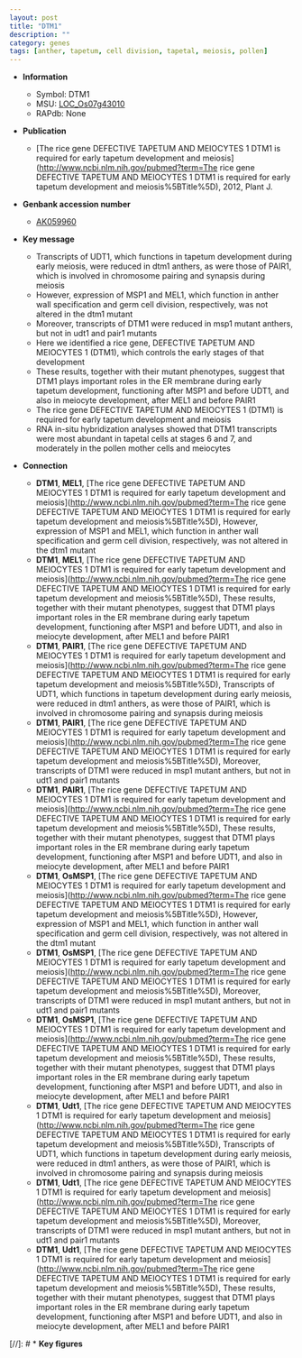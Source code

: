 ```yaml
---
layout: post
title: "DTM1"
description: ""
category: genes
tags: [anther, tapetum, cell division, tapetal, meiosis, pollen]
---
```


* **Information**  
    + Symbol: DTM1  
    + MSU: [LOC_Os07g43010](http://rice.plantbiology.msu.edu/cgi-bin/ORF_infopage.cgi?orf=LOC_Os07g43010)  
    + RAPdb: None  

* **Publication**  
    + [The rice gene DEFECTIVE TAPETUM AND MEIOCYTES 1 DTM1 is required for early tapetum development and meiosis](http://www.ncbi.nlm.nih.gov/pubmed?term=The rice gene DEFECTIVE TAPETUM AND MEIOCYTES 1 DTM1 is required for early tapetum development and meiosis%5BTitle%5D), 2012, Plant J.

* **Genbank accession number**  
    + [AK059960](http://www.ncbi.nlm.nih.gov/nuccore/AK059960)

* **Key message**  
    + Transcripts of UDT1, which functions in tapetum development during early meiosis, were reduced in dtm1 anthers, as were those of PAIR1, which is involved in chromosome pairing and synapsis during meiosis
    + However, expression of MSP1 and MEL1, which function in anther wall specification and germ cell division, respectively, was not altered in the dtm1 mutant
    + Moreover, transcripts of DTM1 were reduced in msp1 mutant anthers, but not in udt1 and pair1 mutants
    + Here we identified a rice gene, DEFECTIVE TAPETUM AND MEIOCYTES 1 (DTM1), which controls the early stages of that development
    + These results, together with their mutant phenotypes, suggest that DTM1 plays important roles in the ER membrane during early tapetum development, functioning after MSP1 and before UDT1, and also in meiocyte development, after MEL1 and before PAIR1
    + The rice gene DEFECTIVE TAPETUM AND MEIOCYTES 1 (DTM1) is required for early tapetum development and meiosis
    + RNA in-situ hybridization analyses showed that DTM1 transcripts were most abundant in tapetal cells at stages 6 and 7, and moderately in the pollen mother cells and meiocytes

* **Connection**  
    + __DTM1__, __MEL1__, [The rice gene DEFECTIVE TAPETUM AND MEIOCYTES 1 DTM1 is required for early tapetum development and meiosis](http://www.ncbi.nlm.nih.gov/pubmed?term=The rice gene DEFECTIVE TAPETUM AND MEIOCYTES 1 DTM1 is required for early tapetum development and meiosis%5BTitle%5D), However, expression of MSP1 and MEL1, which function in anther wall specification and germ cell division, respectively, was not altered in the dtm1 mutant
    + __DTM1__, __MEL1__, [The rice gene DEFECTIVE TAPETUM AND MEIOCYTES 1 DTM1 is required for early tapetum development and meiosis](http://www.ncbi.nlm.nih.gov/pubmed?term=The rice gene DEFECTIVE TAPETUM AND MEIOCYTES 1 DTM1 is required for early tapetum development and meiosis%5BTitle%5D), These results, together with their mutant phenotypes, suggest that DTM1 plays important roles in the ER membrane during early tapetum development, functioning after MSP1 and before UDT1, and also in meiocyte development, after MEL1 and before PAIR1
    + __DTM1__, __PAIR1__, [The rice gene DEFECTIVE TAPETUM AND MEIOCYTES 1 DTM1 is required for early tapetum development and meiosis](http://www.ncbi.nlm.nih.gov/pubmed?term=The rice gene DEFECTIVE TAPETUM AND MEIOCYTES 1 DTM1 is required for early tapetum development and meiosis%5BTitle%5D), Transcripts of UDT1, which functions in tapetum development during early meiosis, were reduced in dtm1 anthers, as were those of PAIR1, which is involved in chromosome pairing and synapsis during meiosis
    + __DTM1__, __PAIR1__, [The rice gene DEFECTIVE TAPETUM AND MEIOCYTES 1 DTM1 is required for early tapetum development and meiosis](http://www.ncbi.nlm.nih.gov/pubmed?term=The rice gene DEFECTIVE TAPETUM AND MEIOCYTES 1 DTM1 is required for early tapetum development and meiosis%5BTitle%5D), Moreover, transcripts of DTM1 were reduced in msp1 mutant anthers, but not in udt1 and pair1 mutants
    + __DTM1__, __PAIR1__, [The rice gene DEFECTIVE TAPETUM AND MEIOCYTES 1 DTM1 is required for early tapetum development and meiosis](http://www.ncbi.nlm.nih.gov/pubmed?term=The rice gene DEFECTIVE TAPETUM AND MEIOCYTES 1 DTM1 is required for early tapetum development and meiosis%5BTitle%5D), These results, together with their mutant phenotypes, suggest that DTM1 plays important roles in the ER membrane during early tapetum development, functioning after MSP1 and before UDT1, and also in meiocyte development, after MEL1 and before PAIR1
    + __DTM1__, __OsMSP1__, [The rice gene DEFECTIVE TAPETUM AND MEIOCYTES 1 DTM1 is required for early tapetum development and meiosis](http://www.ncbi.nlm.nih.gov/pubmed?term=The rice gene DEFECTIVE TAPETUM AND MEIOCYTES 1 DTM1 is required for early tapetum development and meiosis%5BTitle%5D), However, expression of MSP1 and MEL1, which function in anther wall specification and germ cell division, respectively, was not altered in the dtm1 mutant
    + __DTM1__, __OsMSP1__, [The rice gene DEFECTIVE TAPETUM AND MEIOCYTES 1 DTM1 is required for early tapetum development and meiosis](http://www.ncbi.nlm.nih.gov/pubmed?term=The rice gene DEFECTIVE TAPETUM AND MEIOCYTES 1 DTM1 is required for early tapetum development and meiosis%5BTitle%5D), Moreover, transcripts of DTM1 were reduced in msp1 mutant anthers, but not in udt1 and pair1 mutants
    + __DTM1__, __OsMSP1__, [The rice gene DEFECTIVE TAPETUM AND MEIOCYTES 1 DTM1 is required for early tapetum development and meiosis](http://www.ncbi.nlm.nih.gov/pubmed?term=The rice gene DEFECTIVE TAPETUM AND MEIOCYTES 1 DTM1 is required for early tapetum development and meiosis%5BTitle%5D), These results, together with their mutant phenotypes, suggest that DTM1 plays important roles in the ER membrane during early tapetum development, functioning after MSP1 and before UDT1, and also in meiocyte development, after MEL1 and before PAIR1
    + __DTM1__, __Udt1__, [The rice gene DEFECTIVE TAPETUM AND MEIOCYTES 1 DTM1 is required for early tapetum development and meiosis](http://www.ncbi.nlm.nih.gov/pubmed?term=The rice gene DEFECTIVE TAPETUM AND MEIOCYTES 1 DTM1 is required for early tapetum development and meiosis%5BTitle%5D), Transcripts of UDT1, which functions in tapetum development during early meiosis, were reduced in dtm1 anthers, as were those of PAIR1, which is involved in chromosome pairing and synapsis during meiosis
    + __DTM1__, __Udt1__, [The rice gene DEFECTIVE TAPETUM AND MEIOCYTES 1 DTM1 is required for early tapetum development and meiosis](http://www.ncbi.nlm.nih.gov/pubmed?term=The rice gene DEFECTIVE TAPETUM AND MEIOCYTES 1 DTM1 is required for early tapetum development and meiosis%5BTitle%5D), Moreover, transcripts of DTM1 were reduced in msp1 mutant anthers, but not in udt1 and pair1 mutants
    + __DTM1__, __Udt1__, [The rice gene DEFECTIVE TAPETUM AND MEIOCYTES 1 DTM1 is required for early tapetum development and meiosis](http://www.ncbi.nlm.nih.gov/pubmed?term=The rice gene DEFECTIVE TAPETUM AND MEIOCYTES 1 DTM1 is required for early tapetum development and meiosis%5BTitle%5D), These results, together with their mutant phenotypes, suggest that DTM1 plays important roles in the ER membrane during early tapetum development, functioning after MSP1 and before UDT1, and also in meiocyte development, after MEL1 and before PAIR1

[//]: # * **Key figures**  


